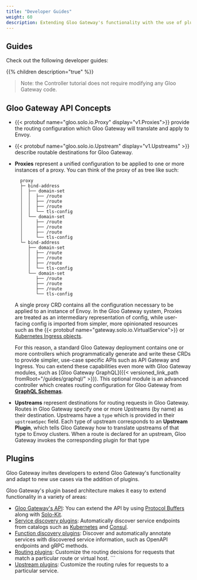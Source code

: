 ```yaml
---
title: "Developer Guides"
weight: 60
description: Extending Gloo Gateway's functionality with the use of plugins
---
```


## Guides

Check out the following developer guides: 

{{% children description="true" %}}

> Note: the Controller tutorial does not require modifying any Gloo Gateway code.

## Gloo Gateway API Concepts


* {{< protobuf name="gloo.solo.io.Proxy" display="v1.Proxies">}} provide the routing configuration which Gloo Gateway will translate and apply to Envoy.
* {{< protobuf name="gloo.solo.io.Upstream" display="v1.Upstreams" >}} describe routable destinations for Gloo Gateway.

* **Proxies** represent a unified configuration to be applied to one or more instances of a proxy. You can think of the proxy of as tree like such:

        proxy
        ├─ bind-address
        │  ├── domain-set
        │  │  ├── /route
        │  │  ├── /route
        │  │  ├── /route
        │  │  └── tls-config
        │  └── domain-set
        │     ├── /route
        │     ├── /route
        │     ├── /route
        │     └── tls-config
        └─ bind-address
           ├── domain-set
           │  ├── /route
           │  ├── /route
           │  ├── /route
           │  └── tls-config
           └── domain-set
              ├── /route
              ├── /route
              ├── /route
              └── tls-config

  A single proxy CRD contains all the configuration necessary to be applied to an instance of Envoy. In the Gloo Gateway system, Proxies are treated as an intermediary representation of config, while user-facing config is imported from simpler, more opinionated resources such as the {{< protobuf name="gateway.solo.io.VirtualService">}} or [Kubernetes Ingress objects](https://kubernetes.io/docs/concepts/services-networking/ingress/).
  
  For this reason, a standard Gloo Gateway deployment contains one or more controllers which programmatically generate and write these CRDs to provide simpler, use-case specific APIs such as API Gateway and Ingress. You can extend these capabilities even more with Gloo Gateway modules, such as [Gloo Gateway GraphQL]({{< versioned_link_path fromRoot="/guides/graphql/" >}}). This optional module is an advanced controller which creates routing configuration for Gloo Gateway from [**GraphQL Schemas**](https://graphql.org/).

* **Upstreams** represent destinations for routing requests in Gloo Gateway. Routes in Gloo Gateway specify one or more Upstreams (by name) as their destination. Upstreams have a `type` which is provided in their `upstreamSpec` field. Each type of upstream corresponds to an **Upstream Plugin**, which tells Gloo Gateway how to translate upstreams of that type to Envoy clusters. When a route is declared for an upstream, Gloo Gateway invokes the corresponding plugin for that type 

## Plugins

Gloo Gateway invites developers to extend Gloo Gateway's functionality and adapt to new use cases via the addition of plugins. 

Gloo Gateway's plugin based architecture makes it easy to extend functionality in a variety of areas:

- [Gloo Gateway's API](https://github.com/solo-io/gloo/tree/main/projects/gloo/api/v1): You can extend the API by using [Protocol Buffers](https://developers.google.com/protocol-buffers/) along with [Solo-Kit](https://github.com/solo-io/solo-kit).
- [Service discovery plugins](https://github.com/solo-io/gloo/blob/main/projects/gloo/pkg/discovery/discovery.go#L21): Automatically discover service endpoints from catalogs such as [Kubernetes](https://github.com/solo-io/gloo/tree/main/projects/gloo/pkg/plugins/kubernetes) and [Consul](https://github.com/solo-io/gloo/tree/main/projects/gloo/pkg/plugins/consul).
- [Function discovery plugins](https://github.com/solo-io/gloo/blob/main/projects/discovery/pkg/fds/interface.go#L31): Discover and automatically annotate services with discovered service information, such as OpenAPI endpoints and gRPC methods.
- [Routing plugins](https://github.com/solo-io/gloo/blob/main/projects/gloo/pkg/plugins/plugin_interface.go#L53): Customize the routing decisions for requests that match a particular route or virtual host. ```
- [Upstream plugins](https://github.com/solo-io/gloo/tree/main/projects/gloo/pkg/plugins): Customize the routing rules for requests to a particular service.  
